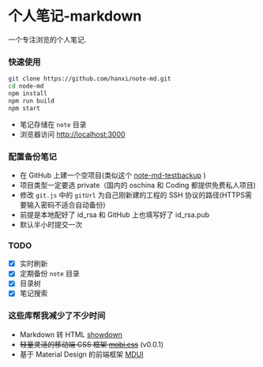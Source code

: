 # 个人笔记-markdown

一个专注浏览的个人笔记.

### 快速使用

```bash
git clone https://github.com/hanxi/note-md.git
cd node-md
npm install
npm run build
npm start
```

- 笔记存储在 `note` 目录
- 浏览器访问 <http://localhost:3000>

### 配置备份笔记

- 在 GitHub 上建一个空项目(类似这个 [note-md-testbackup](https://github.com/hanxi/note-md-testbackup) )
- 项目类型一定要选 private（国内的 oschina 和 Coding 都提供免费私人项目)
- 修改 `git.js` 中的 `gitUrl` 为自己刚新建的工程的 SSH 协议的路径(HTTPS需要输入密码不适合自动备份)
- 前提是本地配好了 id_rsa 和 GitHub 上也填写好了 id_rsa.pub
- 默认半小时提交一次

### TODO

- [x] 实时刷新
- [x] 定期备份 `note` 目录
- [x] 目录树
- [x] 笔记搜索

### 这些库帮我减少了不少时间

- Markdown 转 HTML [showdown](https://github.com/showdownjs/showdown)
- ~~轻量灵活的移动端 CSS 框架 [mobi.css](https://github.com/xcatliu/mobi.css)~~ (v0.0.1)
- 基于 Material Design 的前端框架 [MDUI](https://github.com/zdhxiong/mdui)
